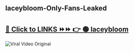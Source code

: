 
 ## laceybloom-Only-Fans-Leaked

# <h2><a href="https://clipsfans.com/laceybloom&ref=git">🔗 Click to LINKS ⏩⏩ 👉 🟢 laceybloom </a></h2>

<a href="https://clipsfans.com/laceybloom&ref=git" rel="nofollow" data-target="animated-image.originalLink"><img src="https://i.ibb.co.com/xMMVF88/686577567.gif" alt="Viral Video Original" style="max-width: 100%; display: inline-block;" data-target="animated-image.originalImage"></a>
